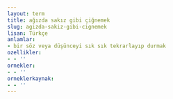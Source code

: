 ```yaml
---
layout: term
title: ağızda sakız gibi çiğnemek
slug: agizda-sakiz-gibi-cignemek
lisan: Türkçe
anlamlar:
- bir söz veya düşünceyi sık sık tekrarlayıp durmak
ozellikler:
- - ''
ornekler:
- - ''
orneklerkaynak:
- - ''
---
```

